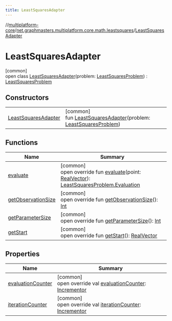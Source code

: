 ```yaml
---
title: LeastSquaresAdapter
---
```

//[multiplatform-core](../../../index.html)/[net.graphmasters.multiplatform.core.math.leastsquares](../index.html)/[LeastSquaresAdapter](index.html)



# LeastSquaresAdapter



[common]\
open class [LeastSquaresAdapter](index.html)(problem: [LeastSquaresProblem](../-least-squares-problem/index.html)) : [LeastSquaresProblem](../-least-squares-problem/index.html)



## Constructors


| | |
|---|---|
| [LeastSquaresAdapter](-least-squares-adapter.html) | [common]<br>fun [LeastSquaresAdapter](-least-squares-adapter.html)(problem: [LeastSquaresProblem](../-least-squares-problem/index.html)) |


## Functions


| Name | Summary |
|---|---|
| [evaluate](evaluate.html) | [common]<br>open override fun [evaluate](evaluate.html)(point: [RealVector](../../net.graphmasters.multiplatform.core.math.linear/-real-vector/index.html)): [LeastSquaresProblem.Evaluation](../-least-squares-problem/-evaluation/index.html) |
| [getObservationSize](get-observation-size.html) | [common]<br>open override fun [getObservationSize](get-observation-size.html)(): [Int](https://kotlinlang.org/api/latest/jvm/stdlib/kotlin/-int/index.html) |
| [getParameterSize](get-parameter-size.html) | [common]<br>open override fun [getParameterSize](get-parameter-size.html)(): [Int](https://kotlinlang.org/api/latest/jvm/stdlib/kotlin/-int/index.html) |
| [getStart](get-start.html) | [common]<br>open override fun [getStart](get-start.html)(): [RealVector](../../net.graphmasters.multiplatform.core.math.linear/-real-vector/index.html) |


## Properties


| Name | Summary |
|---|---|
| [evaluationCounter](evaluation-counter.html) | [common]<br>open override val [evaluationCounter](evaluation-counter.html): [Incrementor](../../net.graphmasters.multiplatform.core.math.utils/-incrementor/index.html) |
| [iterationCounter](iteration-counter.html) | [common]<br>open override val [iterationCounter](iteration-counter.html): [Incrementor](../../net.graphmasters.multiplatform.core.math.utils/-incrementor/index.html) |


